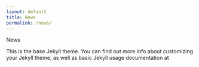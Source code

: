 ```yaml
---
layout: default
title: News
permalink: /news/
---
```


News

This is the base Jekyll theme. You can find out more info about customizing your Jekyll theme, as well as basic Jekyll usage documentation at 